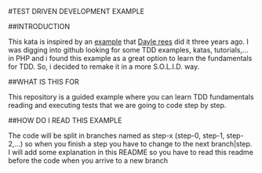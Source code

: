 #TEST DRIVEN DEVELOPMENT EXAMPLE


##INTRODUCTION

This kata is inspired by an [example](https://github.com/daylerees/test-driven-development-example) that [Dayle rees](https://twitter.com/daylerees) did it three years ago. I was digging into github looking for some TDD examples, katas, tutorials,... in PHP and i found this example as a great option to learn the fundamentals for TDD. So, i decided to remake it in a more S.O.L.I.D. way.

##WHAT IS THIS FOR

This repository is a guided example where you can learn TDD fundamentals reading and executing tests that we are going to code step by step. 

##HOW DO I READ THIS EXAMPLE

The code will be split in branches named as step-x (step-0, step-1, step-2,...) so when you finish a step you have to change to the next branch|step. I will add some explanation in this README so you have to read this readme before the code when you arrive to a new branch


 